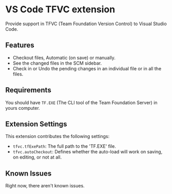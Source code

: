 # VS Code TFVC extension

Provide support in TFVC (Team Foundation Version Control) to Visual Studio Code.

## Features

- Checkout files, Automatic (on save) or manually.
- See the changed files in the SCM sidebar.
- Check in or Undo the pending changes in an individual file or in all the files.

## Requirements

You should have `TF.EXE` (The CLI tool of the Team Foundation Server) in yours computer.

## Extension Settings

This extension contributes the following settings:

* `tfvc.tfExePath`: The full path to the 'TF.EXE' file.
* `tfvc.autoCheckout`: Defines whether the auto-load will work on saving, on editing, or not at all.

## Known Issues

Right now, there aren't known issues.
